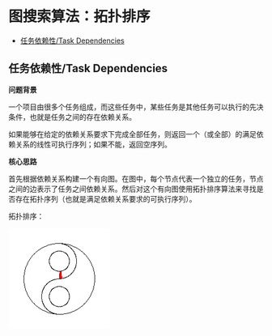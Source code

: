 # 图搜索算法：拓扑排序

- [任务依赖性/Task Dependencies](#Task_Dependencies)

## 任务依赖性/Task Dependencies <a name="Task_Dependencies"></a>

**问题背景**

一个项目由很多个任务组成，而这些任务中，某些任务是其他任务可以执行的先决条件，也就是任务之间的存在依赖关系。

如果能够在给定的依赖关系要求下完成全部任务，则返回一个（或全部）的满足依赖关系的线性可执行序列；如果不能，返回空序列。

**核心思路**

首先根据依赖关系构建一个有向图。在图中，每个节点代表一个独立的任务，节点之间的边表示了任务之间依赖关系。然后对这个有向图使用拓扑排序算法来寻找是否存在拓扑序列（也就是满足依赖关系要求的可执行序列）。

拓扑排序：

<img src="https://github.com/TBD2021/Salt-and-Computer-Science/blob/main/Algorithms/img/floodfill1_animation_stack.gif" width=200px>
